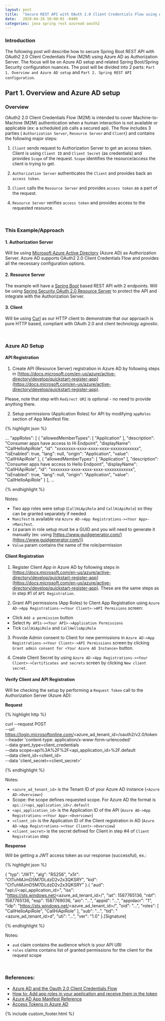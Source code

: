 ```yaml
---
layout: post
title:  "Secure REST API with OAuth 2.0 Client Credentials Flow using Azure AD."
date:   2020-04-26 10:00:01 -0400
categories: java spring rest azuread oauth2
---
```

### Introduction
The following post will describe how to secure Spring Boot REST API with OAuth2 2.0 Client Credentials Flow (M2M) using Azure AD as Authorization Server. The focus will be on Azure AD setup and related Spring Boot/Spring Security configuration nuances. The post will be divided into 2 parts: `Part 1. Overview and Azure AD setup` and `Part 2. Spring REST API configuration`.

## Part 1. Overview and Azure AD setup

### Overview

OAuth2 2.0 Client Credentials Flow (M2M) is intended to cover Machine-to-Machine (M2M) authentication when a human interaction is not available or applicable (ex: a scheduled job calls a secured api). The flow includes 3 parties ( `Authorization Server`, `Resource Server` and `Client`) and contains the following major steps:

1. `Client` sends request to Authorization Server to get an access token. Client is using `Client ID` and `Client Secret` (as credentials) and provides `Scope` of the request. `Scope` identifies the resource/access the client is trying to get.

2. `Authorization Server` authenticates the `Client` and provides back an `access token`. 

3. `Client` calls the `Resource Server` and provides `access token` as a part of the request.

4. `Resource Server` verifies `access token` and  provides access to the requested resource.

<br/>

### This Example/Approach

#### 1. Authorization Server

Will be using [Microsoft Azure Active Directory](https://azure.microsoft.com/en-ca/services/active-directory/) (Azure AD) as Authorization Server. Azure AD supports OAuth2 2.0 Client Credentials Flow and provides all the necessary configuration options.

#### 2. Resource Server
The example will have a [Spring Boot](https://spring.io/projects/spring-boot) based REST API with 2 endpoints. Will be using [Spring Security OAuth 2.0 Resource Server](https://docs.spring.io/spring-security-oauth2-boot/docs/current/reference/html/boot-features-security-oauth2-resource-server.html) to protect the API and integrate with the Authorization Server.

#### 3. Client
Will be using [Curl](https://curl.haxx.se/) as our HTTP client to demonstrate that our approach is pure HTTP based, compliant with OAuth 2.0 and client technology agnostic.

<br/>

### Azure AD Setup

#### API Registration

1. Create API (Resource Server) registration in Azure AD by following steps in [https://docs.microsoft.com/en-us/azure/active-directory/develop/quickstart-register-app](https://docs.microsoft.com/en-us/azure/active-directory/develop/quickstart-register-app). 

Please, note that step with `Redirect URI` is optional - no need to provide anything there.

2. Setup permissions (Application Roles) for API by modifying `appRoles` section of App Manifest file:

{% highlight json %}

...
"appRoles": [
		{
			"allowedMemberTypes": [
				"Application"
			],
			"description": "Consumer apps have access to Hi Endpoint",
			"displayName": "CallHelloApiRole",
			"id": "xxxxxxxx-xxxx-xxxx-xxxx-xxxxxxxxxxxx",
			"isEnabled": true,
			"lang": null,
			"origin": "Application",
			"value": "CallHiApiRole"
		},
		{
			"allowedMemberTypes": [
				"Application"
			],
			"description": "Consumer apps have access to Hello Endpoint",
			"displayName": "CallHiApiRole",
			"id": "xxxxxxxx-xxxx-xxxx-xxxx-xxxxxxxxxxxx",
			"isEnabled": true,
			"lang": null,
			"origin": "Application",
			"value": "CallHelloApiRole"
		}
	],
  ...

{% endhighlight %}

Notes:

 -  Two app roles were setup (`CallHiApiRole` and `CallHiApiRole`) so they can be granted separately if needed
 -  `Manifest` is available via `Azure AD->App Registrations-><Your App>->Manifest`.
 -  `Id` param in role setup must be a GUID and you will need to generate it manually (ex: using [https://www.guidgenerator.com/](https://www.guidgenerator.com/))
 - `Value` param contains the name of the role/permission

#### Client Registration

1. Register Client App in Azure AD by following steps in [https://docs.microsoft.com/en-us/azure/active-directory/develop/quickstart-register-app](https://docs.microsoft.com/en-us/azure/active-directory/develop/quickstart-register-app). These are the same steps as in step #1 of `API Registration`.

2. Grant API permissions (App Roles) to Client App Registration using `Azure AD->App Registrations-><Your Client>->API Permisions` screen:
 - Click `Add a permission` button
 - Select `My APIs-><Your API>->Application Permissions`
 - Tick `CallHiApiRole` and `CallHelloApiRole`

3. Provide Admin consent to Client for new permissions in `Azure AD->App Registrations-><Your Client>->API Permissions` screen by clicking `Grant admin consent for <Your Azure AD Instance>` button.

4. Create Client Secret by using `Azure AD->App Registrations-><Your Client>->Certificates and secrets` screen by clicking `New client secret`.

#### Verify Client and API Registration

Will be checking the setup by performing a `Request Token` call to the Authorization Server (Azure AD):

<b>Request</b>

{% highlight http %}

curl --request POST \
  --url https://login.microsoftonline.com/<azure_ad_tenant_id>/oauth2/v2.0/token \
  --header 'content-type: application/x-www-form-urlencoded' \
  --data grant_type=client_credentials \
  --data scope=api%3A%2F%2F<api_application_id>%2F.default \
  --data client_id=<client_id> \
  --data 'client_secret=<client_secret>'

{% endhighlight %}

Notes:
- `<azure_ad_tenant_id>` is the Tenant ID of your Azure AD instance (`<Azure AD->Overview>`)
- Scope: the scope defines requested scope. For Azure AD the format is `api://<api_application_id>/.default` 
- `<api_application_id>` is the Application ID of the API (`Azure AD->App Registrations-><Your App>-<Overview>`)
- `<client_id>` is the Application ID of the Client registration in AD (`Azure AD->App Registrations-><Your Client>->Overview`)
- `<client_secret>` is the secret defined for Client in step #4 of `Client Registration` step

<b>Response</b>

Will be getting a JWT access token as our response (successful), ex.:

{% highlight json %}

{
  "typ": "JWT",
  "alg": "RS256",
  "x5t": "CtTuhMJmD5M7DLdzD2v2x3QKSRY",
  "kid": "CtTuhMJmD5M7DLdzD2v2x3QKSRY"
}.{
  "aud": "api://<api_application_id>",
  "iss": "https://sts.windows.net/<azure_ad_tenant_id>/",
  "iat": 1587765136,
  "nbf": 1587765136,
  "exp": 1587769036,
  "aio": "...",
  "appid": "...",
  "appidacr": "1",
  "idp": "https://sts.windows.net/<azure_ad_tenant_id>/",
  "oid": "...",
  "roles": [
    "CallHelloApiRole",
	"CallHiApiRole"
  ],
  "sub": "...",
  "tid": "<azure_ad_tenant_id>d",
  "uti": "...",
  "ver": "1.0"
}.[Signature]

{% endhighlight %}

Notes:
- `aud` claim contains the audience which is your API URI
- `roles` claims contains list of granted permissions for the client for the request scope

<br />

### References:
* [Azure AD and the Oauth 2.0 Client Credentials Flow](https://docs.microsoft.com/en-us/azure/active-directory/develop/v2-oauth2-client-creds-grant-flow)
* [How to: Add app roles in your application and receive them in the token](https://docs.microsoft.com/en-us/azure/active-directory/develop/howto-add-app-roles-in-azure-ad-apps)
* [Azure AD App Manifest Reference](https://docs.microsoft.com/en-us/azure/active-directory/develop/reference-app-manifest)
* [Access Tokens in Azure AD](https://docs.microsoft.com/en-us/azure/active-directory/develop/access-tokens)

 
 {% include custom_footer.html %}